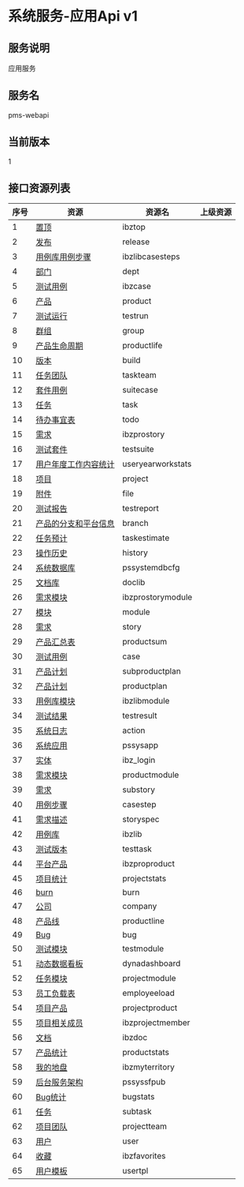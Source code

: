 # 系统服务-应用Api v1
## 服务说明
应用服务

## 服务名
pms-webapi

## 当前版本
1

## 接口资源列表
| 序号 | 资源 | 资源名 | 上级资源 |
| -- | -- | -- | -- |
| 1 | [置顶](IbzTop) | ibztop ||  |
| 2 | [发布](Release) | release ||  |
| 3 | [用例库用例步骤](IbzLibCaseSteps) | ibzlibcasesteps ||  |
| 4 | [部门](Dept) | dept ||  |
| 5 | [测试用例](IbzCase) | ibzcase ||  |
| 6 | [产品](Product) | product ||  |
| 7 | [测试运行](TestRun) | testrun ||  |
| 8 | [群组](Group) | group ||  |
| 9 | [产品生命周期](ProductLife) | productlife ||  |
| 10 | [版本](Build) | build ||  |
| 11 | [任务团队](TaskTeam) | taskteam ||  |
| 12 | [套件用例](SuiteCase) | suitecase ||  |
| 13 | [任务](Task) | task ||  |
| 14 | [待办事宜表](Todo) | todo ||  |
| 15 | [需求](IBZProStory) | ibzprostory ||  |
| 16 | [测试套件](TestSuite) | testsuite ||  |
| 17 | [用户年度工作内容统计](UserYearWorkStats) | useryearworkstats ||  |
| 18 | [项目](Project) | project ||  |
| 19 | [附件](File) | file ||  |
| 20 | [测试报告](TestReport) | testreport ||  |
| 21 | [产品的分支和平台信息](Branch) | branch ||  |
| 22 | [任务预计](TaskEstimate) | taskestimate ||  |
| 23 | [操作历史](History) | history ||  |
| 24 | [系统数据库](PSSystemDBCfg) | pssystemdbcfg ||  |
| 25 | [文档库](DocLib) | doclib ||  |
| 26 | [需求模块](IBZProStoryModule) | ibzprostorymodule ||  |
| 27 | [模块](Module) | module ||  |
| 28 | [需求](Story) | story ||  |
| 29 | [产品汇总表](ProductSum) | productsum ||  |
| 30 | [测试用例](Case) | case ||  |
| 31 | [产品计划](SubProductPlan) | subproductplan ||  |
| 32 | [产品计划](ProductPlan) | productplan ||  |
| 33 | [用例库模块](IbzLibModule) | ibzlibmodule ||  |
| 34 | [测试结果](TestResult) | testresult ||  |
| 35 | [系统日志](Action) | action ||  |
| 36 | [系统应用](PSSysApp) | pssysapp ||  |
| 37 | [实体](IBZ_LOGIN) | ibz_login ||  |
| 38 | [需求模块](ProductModule) | productmodule ||  |
| 39 | [需求](SubStory) | substory ||  |
| 40 | [用例步骤](CaseStep) | casestep ||  |
| 41 | [需求描述](StorySpec) | storyspec ||  |
| 42 | [用例库](IbzLib) | ibzlib ||  |
| 43 | [测试版本](TestTask) | testtask ||  |
| 44 | [平台产品](IBZProProduct) | ibzproproduct ||  |
| 45 | [项目统计](ProjectStats) | projectstats ||  |
| 46 | [burn](Burn) | burn ||  |
| 47 | [公司](Company) | company ||  |
| 48 | [产品线](ProductLine) | productline ||  |
| 49 | [Bug](Bug) | bug ||  |
| 50 | [测试模块](TestModule) | testmodule ||  |
| 51 | [动态数据看板](DynaDashboard) | dynadashboard ||  |
| 52 | [任务模块](ProjectModule) | projectmodule ||  |
| 53 | [员工负载表](EmployEeload) | employeeload ||  |
| 54 | [项目产品](ProjectProduct) | projectproduct ||  |
| 55 | [项目相关成员](IbzProjectMember) | ibzprojectmember ||  |
| 56 | [文档](IBzDoc) | ibzdoc ||  |
| 57 | [产品统计](ProductStats) | productstats ||  |
| 58 | [我的地盘](IbzMyTerritory) | ibzmyterritory ||  |
| 59 | [后台服务架构](PSSysSFPub) | pssyssfpub ||  |
| 60 | [Bug统计](BugStats) | bugstats ||  |
| 61 | [任务](SubTask) | subtask ||  |
| 62 | [项目团队](ProjectTeam) | projectteam ||  |
| 63 | [用户](User) | user ||  |
| 64 | [收藏](IbzFavorites) | ibzfavorites ||  |
| 65 | [用户模板](UserTpl) | usertpl ||  |

